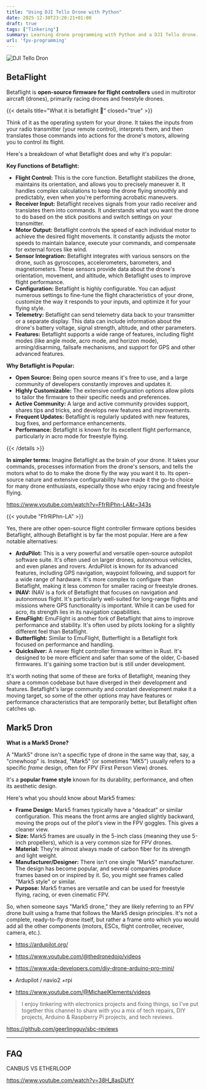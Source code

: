 ```yaml
---
title: "Using DJI Tello Drone with Python"
date: 2025-12-30T23:20:21+01:00
draft: true
tags: ["Tinkering"]
summary: Learning drone programming with Python and a DJI Tello drone.
url: 'fpv-programming'
---
```


![DJI Tello Dron](/blog_img/hardware/dji-dron.png)

## BetaFlight

Betaflight is **open-source firmware for flight controllers** used in multirotor aircraft (drones), primarily racing drones and freestyle drones. 

{{< details title="What it is betaflight 📌" closed="true" >}}

 Think of it as the operating system for your drone.  It takes the inputs from your radio transmitter (your remote control), interprets them, and then translates those commands into actions for the drone's motors, allowing you to control its flight.

Here's a breakdown of what Betaflight does and why it's popular:

**Key Functions of Betaflight:**

* **Flight Control:**  This is the core function.  Betaflight stabilizes the drone, maintains its orientation, and allows you to precisely maneuver it.  It handles complex calculations to keep the drone flying smoothly and predictably, even when you're performing acrobatic maneuvers.
* **Receiver Input:** Betaflight receives signals from your radio receiver and translates them into commands.  It understands what you want the drone to do based on the stick positions and switch settings on your transmitter.
* **Motor Output:**  Betaflight controls the speed of each individual motor to achieve the desired flight movements.  It constantly adjusts the motor speeds to maintain balance, execute your commands, and compensate for external forces like wind.
* **Sensor Integration:** Betaflight integrates with various sensors on the drone, such as gyroscopes, accelerometers, barometers, and magnetometers.  These sensors provide data about the drone's orientation, movement, and altitude, which Betaflight uses to improve flight performance.
* **Configuration:**  Betaflight is highly configurable.  You can adjust numerous settings to fine-tune the flight characteristics of your drone, customize the way it responds to your inputs, and optimize it for your flying style.
* **Telemetry:** Betaflight can send telemetry data back to your transmitter or a separate display.  This data can include information about the drone's battery voltage, signal strength, altitude, and other parameters.
* **Features:**  Betaflight supports a wide range of features, including flight modes (like angle mode, acro mode, and horizon mode), arming/disarming, failsafe mechanisms, and support for GPS and other advanced features.

**Why Betaflight is Popular:**

* **Open Source:**  Being open source means it's free to use, and a large community of developers constantly improves and updates it.
* **Highly Customizable:**  The extensive configuration options allow pilots to tailor the firmware to their specific needs and preferences.
* **Active Community:**  A large and active community provides support, shares tips and tricks, and develops new features and improvements.
* **Frequent Updates:**  Betaflight is regularly updated with new features, bug fixes, and performance enhancements.
* **Performance:**  Betaflight is known for its excellent flight performance, particularly in acro mode for freestyle flying.




{{< /details >}}

**In simpler terms:** Imagine Betaflight as the brain of your drone. It takes your commands, processes information from the drone's sensors, and tells the motors what to do to make the drone fly the way you want it to.  Its open-source nature and extensive configurability have made it the go-to choice for many drone enthusiasts, especially those who enjoy racing and freestyle flying.


https://www.youtube.com/watch?v=FfrRiPhn-LA&t=343s

{{< youtube "FfrRiPhn-LA" >}}


Yes, there are other open-source flight controller firmware options besides Betaflight, although Betaflight is by far the most popular.  Here are a few notable alternatives:

* **ArduPilot:** This is a very powerful and versatile open-source autopilot software suite. It's often used on larger drones, autonomous vehicles, and even planes and rovers. ArduPilot is known for its advanced features, including GPS navigation, waypoint following, and support for a wide range of hardware.  It's more complex to configure than Betaflight, making it less common for smaller racing or freestyle drones.
* **INAV:**  INAV is a fork of Betaflight that focuses on navigation and autonomous flight.  It's particularly well-suited for long-range flights and missions where GPS functionality is important.  While it can be used for acro, its strength lies in its navigation capabilities.
* **EmuFlight:**  EmuFlight is another fork of Betaflight that aims to improve performance and stability. It's often used by pilots looking for a slightly different feel than Betaflight.
* **Butterflight:** Similar to EmuFlight, Butterflight is a Betaflight fork focused on performance and handling.
* **Quicksilver:**  A newer flight controller firmware written in Rust.  It's designed to be more efficient and safer than some of the older, C-based firmwares. It's gaining some traction but is still under development.

It's worth noting that some of these are forks of Betaflight, meaning they share a common codebase but have diverged in their development and features.  Betaflight's large community and constant development make it a moving target, so some of the other options may have features or performance characteristics that are temporarily better, but Betaflight often catches up.


## Mark5 Dron

**What is a Mark5 Drone?**

A "Mark5" drone isn't a specific type of drone in the same way that, say, a "cinewhoop" is.  Instead, "Mark5" (or sometimes "MK5") usually refers to a specific *frame* design, often for FPV (First Person View) drones.

It's a **popular frame style** known for its durability, performance, and often its aesthetic design.

Here's what you should know about Mark5 frames:

* **Frame Design:**  Mark5 frames typically have a "deadcat" or similar configuration.  This means the front arms are angled slightly backward, moving the props out of the pilot's view in the FPV goggles. This gives a cleaner view.
* **Size:**  Mark5 frames are usually in the 5-inch class (meaning they use 5-inch propellers), which is a very common size for FPV drones.
* **Material:**  They're almost always made of carbon fiber for its strength and light weight.
* **Manufacturer/Designer:**  There isn't one single "Mark5" manufacturer.  The design has become popular, and several companies produce frames based on or inspired by it.  So, you might see frames called "Mark5 style" or similar.
* **Purpose:**  Mark5 frames are versatile and can be used for freestyle flying, racing, or even cinematic FPV.

So, when someone says "Mark5 drone," they are likely referring to an FPV drone built using a frame that follows the Mark5 design principles.  It's not a complete, ready-to-fly drone itself, but rather a frame onto which you would add all the other components (motors, ESCs, flight controller, receiver, camera, etc.).



* https://ardupilot.org/

* https://www.youtube.com/@thedronedojo/videos

* https://www.xda-developers.com/diy-drone-arduino-pro-mini/

* Ardupilot / navio2 +rpi


* https://www.youtube.com/@MichaelKlements/videos

>  I enjoy tinkering with electronics projects and fixing things, so I've put together this channel to share with you a mix of tech repairs, DIY projects, Arduino & Raspberry Pi projects, and tech reviews.


https://github.com/geerlingguy/sbc-reviews


---

## FAQ


CANBUS VS ETHERLOOP

https://www.youtube.com/watch?v=38H_8asDUfY
